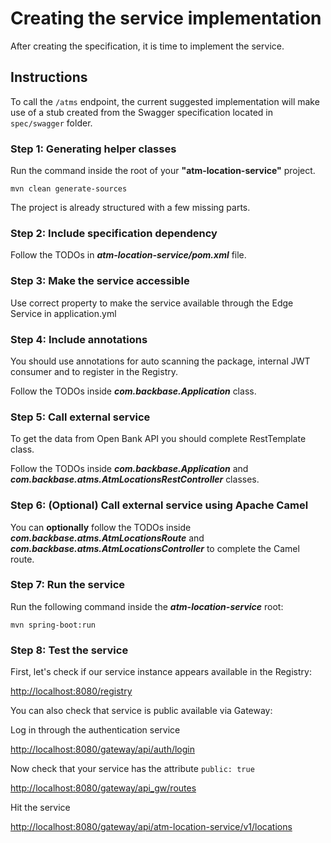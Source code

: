 # Creating the service implementation

After creating the specification, it is time to implement the service.

## Instructions

To call the `/atms` endpoint, the current suggested implementation will make use of a stub created from the Swagger specification located in `spec/swagger` folder. 

### Step 1: Generating helper classes

Run the command inside the root of your **"atm-location-service"** project.

	mvn clean generate-sources

The project is already structured with a few missing parts. 

### Step 2: Include specification dependency

Follow the TODOs in ***atm-location-service/pom.xml*** file.

### Step 3: Make the service accessible

Use correct property to make the service available through the Edge Service in application.yml

### Step 4: Include annotations

You should use annotations for auto scanning the package, internal JWT consumer and to register in the Registry. 

Follow the TODOs inside ***com.backbase.Application*** class.

### Step 5: Call external service

To get the data from Open Bank API you should complete RestTemplate class.

Follow the TODOs inside ***com.backbase.Application*** and ***com.backbase.atms.AtmLocationsRestController*** classes.

### Step 6: (Optional) Call external service using Apache Camel

You can **optionally** follow the TODOs inside ***com.backbase.atms.AtmLocationsRoute*** and ***com.backbase.atms.AtmLocationsController*** to complete the Camel route.

### Step 7: Run the service

Run the following command inside the ***atm-location-service*** root:

	mvn spring-boot:run

### Step 8: Test the service

First, let's check if our service instance appears available in the Registry:

[http://localhost:8080/registry](http://localhost:8080/registry)

You can also check that service is public available via Gateway:

Log in through the authentication service

[http://localhost:8080/gateway/api/auth/login](http://localhost:8080/gateway/api/auth/login)

Now check that your service has the attribute `public: true`

[http://localhost:8080/gateway/api_gw/routes](http://localhost:8080/gateway/api_gw/routes)

Hit the service

[http://localhost:8080/gateway/api/atm-location-service/v1/locations](http://localhost:8080/gateway/api/atm-location-service/v1/locations)


